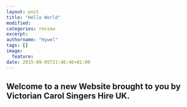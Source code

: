 ```yaml
---
layout: post
title: "Hello World"
modified:
categories: review
excerpt:
authorname: "Hywel"
tags: []
image:
  feature:
date: 2015-09-05T21:46:46+01:00
---
```

## Welcome to a new Website brought to you by Victorian Carol Singers Hire UK.
